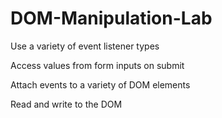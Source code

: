# DOM-Manipulation-Lab

Use a variety of event listener types

Access values from form inputs on submit

Attach events to a variety of DOM elements

Read and write to the DOM
